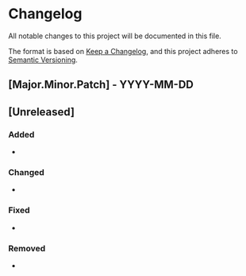 # Changelog

All notable changes to this project will be documented in this file.

The format is based on [Keep a Changelog](https://keepachangelog.com/en/1.0.0/),
and this project adheres to [Semantic Versioning](https://semver.org/spec/v2.0.0.html).

## [Major.Minor.Patch] - YYYY-MM-DD

## [Unreleased]
### Added 

-

### Changed

-

### Fixed

-

### Removed

-
